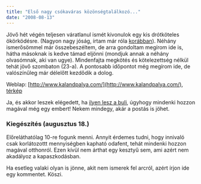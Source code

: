 ```yaml
---
title: "Első nagy csókaváras közönségtalálkozó..."
date: "2008-08-13"
---
```


Jövő hét végén teljesen váratlanul ismét kivonulok egy kis drótköteles ökörködésre. (Nagyon nagy jóság, írtam már róla [korábban](https://csokavar.hu/blog/2008/04/12/drotkotel-maszas/)). Néhány ismerősömmel már összebeszéltem, de arra gondoltam megírom ide is, hátha másoknak is kedve támad eljönni (mondjuk annak a néhány olvasómnak, aki van ugye). Mindenfajta megkötés és kötelezettség nélkül tehát jövő szombaton (23-a). A pontosabb időpontot még megírom ide, de valószínűleg már délelőtt kezdődik a dolog.

Weblap: [http://www.kalandpalya.com/](http://www.kalandpalya.com/), [térkép](http://maps.google.com/maps?f=q&hl=hu&geocode=&q=47.49778+18.96198&ie=UTF8&ll=47.497894,18.965428&spn=0.007089,0.018711&z=16 "helyszín")

Ja, és akkor leszek elégedett, ha [ilyen lesz a buli](http://www.youtube.com/watch?v=X2EDtxEumFI), úgyhogy mindenki hozzon magával még egy embert! Nekem mindegy, akár a postás is jöhet.

### Kiegészítés (augusztus 18.)

Előreláthatólag 10-re fogunk menni. Annyit érdemes tudni, hogy innivaló csak korlátozottt mennyiségben kapható odafent, tehát mindenki hozzon magával otthonról. Ezen kívül nem árthat egy kesztyű sem, ami azért nem akadályoz a kapaszkodásban.

Ha esetleg valaki olyan is jönne, akit nem ismerek fel arcról, azért írjon ide egy kommentet. Köszi.
